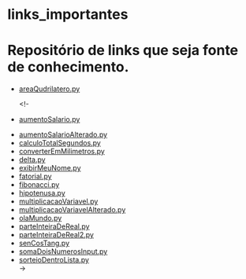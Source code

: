 # links_importantes

<h1><a ></a>Repositório de links que seja fonte de conhecimento.</h1>
<ul>
<li><a href="https://github.com/Engcompaulo/treinamento_python/blob/master/Pequenos%20programas/areaQudrilatero.py">areaQudrilatero.py</a></li>

<!- <li><a href="https://github.com/Engcompaulo/treinamento_python/blob/master/Pequenos%20programas/aumentoSalario.py">aumentoSalario.py</a></li>
<li><a href="https://github.com/Engcompaulo/treinamento_python/blob/master/Pequenos%20programas/aumentoSalarioAlterado.py">aumentoSalarioAlterado.py</a></li>
<li><a href="https://github.com/Engcompaulo/treinamento_python/blob/master/Pequenos%20programas/calculoTotalSegundos.py">calculoTotalSegundos.py</a></li>
<li><a href="https://github.com/Engcompaulo/treinamento_python/blob/master/Pequenos%20programas/converterEmMilimetros.py">converterEmMilimetros.py</a></li>
<li><a href="https://github.com/Engcompaulo/treinamento_python/blob/master/Pequenos%20programas/delta.py">delta.py</a></li>
<li><a href="https://github.com/Engcompaulo/treinamento_python/blob/master/Pequenos%20programas/exibirMeuNome.py">exibirMeuNome.py</a></li>
<li><a href="https://github.com/Engcompaulo/treinamento_python/blob/master/Pequenos%20programas/fatorial.py">fatorial.py</a></li>
<li><a href="https://github.com/Engcompaulo/treinamento_python/blob/master/Pequenos%20programas/fibonacci.py">fibonacci.py</a></li>
<li><a href="https://github.com/Engcompaulo/treinamento_python/blob/master/Pequenos%20programas/hipotenusa.py">hipotenusa.py</a></li>
<li><a href="https://github.com/Engcompaulo/treinamento_python/blob/master/Pequenos%20programas/multiplicacaoVariavel.py">multiplicacaoVariavel.py</a></li>
<li><a href="https://github.com/Engcompaulo/treinamento_python/blob/master/Pequenos%20programas/multiplicacaoVariavelAlterado.py">multiplicacaoVariavelAlterado.py</a></li>
<li><a href="https://github.com/Engcompaulo/treinamento_python/blob/master/Pequenos%20programas/olaMundo.py">olaMundo.py</a></li>
<li><a href="https://github.com/Engcompaulo/treinamento_python/blob/master/Pequenos%20programas/parteInteiraDeReal.py">parteInteiraDeReal.py</a></li>
<li><a href="https://github.com/Engcompaulo/treinamento_python/blob/master/Pequenos%20programas/parteInteiraDeReal2.py">parteInteiraDeReal2.py</a></li>
<li><a href="https://github.com/Engcompaulo/treinamento_python/blob/master/Pequenos%20programas/senCosTang.py">senCosTang.py</a></li>
<li><a href="https://github.com/Engcompaulo/treinamento_python/blob/master/Pequenos%20programas/somaDoisNumerosInput.py">somaDoisNumerosInput.py</a></li>
<li><a href="https://github.com/Engcompaulo/treinamento_python/blob/master/Pequenos%20programas/sorteioDentroLista.py">sorteioDentroLista.py</a></li> ->
</ul>
